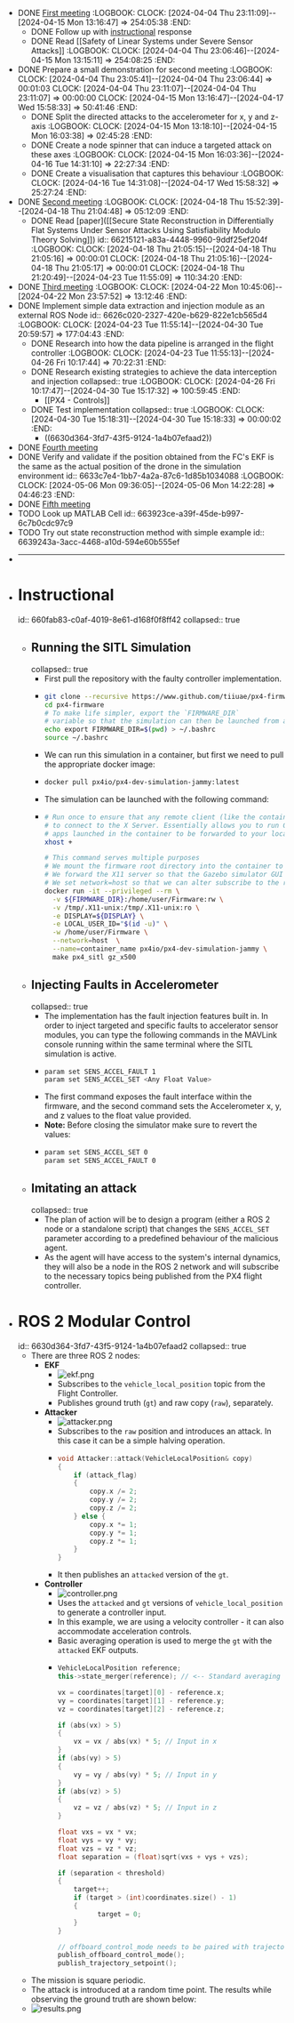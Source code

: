 - DONE [First meeting](((660f9803-86fb-4d27-8592-f471e3712eba)))
  :LOGBOOK:
  CLOCK: [2024-04-04 Thu 23:11:09]--[2024-04-15 Mon 13:16:47] =>  254:05:38
  :END:
	- DONE Follow up with [instructional](((660fab83-c0af-4019-8e61-d168f0f8ff42))) response
	- DONE Read [[Safety of Linear Systems under Severe Sensor Attacks]]
	  :LOGBOOK:
	  CLOCK: [2024-04-04 Thu 23:06:46]--[2024-04-15 Mon 13:15:11] =>  254:08:25
	  :END:
- DONE Prepare a small demonstration for second meeting
  :LOGBOOK:
  CLOCK: [2024-04-04 Thu 23:05:41]--[2024-04-04 Thu 23:06:44] =>  00:01:03
  CLOCK: [2024-04-04 Thu 23:11:07]--[2024-04-04 Thu 23:11:07] =>  00:00:00
  CLOCK: [2024-04-15 Mon 13:16:47]--[2024-04-17 Wed 15:58:33] =>  50:41:46
  :END:
	- DONE Split the directed attacks to the accelerometer for x, y and z-axis
	  :LOGBOOK:
	  CLOCK: [2024-04-15 Mon 13:18:10]--[2024-04-15 Mon 16:03:38] =>  02:45:28
	  :END:
	- DONE Create a node spinner that can induce a targeted attack on these axes
	  :LOGBOOK:
	  CLOCK: [2024-04-15 Mon 16:03:36]--[2024-04-16 Tue 14:31:10] =>  22:27:34
	  :END:
	- DONE Create a visualisation that captures this behaviour
	  :LOGBOOK:
	  CLOCK: [2024-04-16 Tue 14:31:08]--[2024-04-17 Wed 15:58:32] =>  25:27:24
	  :END:
- DONE [Second meeting](((66214ed0-8de1-4d80-aa69-b65f4e3be402)))
  :LOGBOOK:
  CLOCK: [2024-04-18 Thu 15:52:39]--[2024-04-18 Thu 21:04:48] =>  05:12:09
  :END:
	- DONE Read [paper]([[Secure State Reconstruction in Differentially Flat Systems Under Sensor Attacks Using Satisfiability Modulo Theory Solving]])
	  id:: 66215121-a83a-4448-9960-9ddf25ef204f
	  :LOGBOOK:
	  CLOCK: [2024-04-18 Thu 21:05:15]--[2024-04-18 Thu 21:05:16] =>  00:00:01
	  CLOCK: [2024-04-18 Thu 21:05:16]--[2024-04-18 Thu 21:05:17] =>  00:00:01
	  CLOCK: [2024-04-18 Thu 21:20:49]--[2024-04-23 Tue 11:55:09] =>  110:34:20
	  :END:
- DONE [Third meeting](((66260755-1d06-44fc-a270-ca1cbec2c0e2)))
  :LOGBOOK:
  CLOCK: [2024-04-22 Mon 10:45:06]--[2024-04-22 Mon 23:57:52] =>  13:12:46
  :END:
- DONE Implement simple data extraction and injection module as an external ROS Node
  id:: 6626c020-2327-420e-b629-822e1cb565d4
  :LOGBOOK:
  CLOCK: [2024-04-23 Tue 11:55:14]--[2024-04-30 Tue 20:59:57] =>  177:04:43
  :END:
	- DONE Research into how the data pipeline is arranged in the flight controller
	  :LOGBOOK:
	  CLOCK: [2024-04-23 Tue 11:55:13]--[2024-04-26 Fri 10:17:44] =>  70:22:31
	  :END:
	- DONE Research existing strategies to achieve the data interception and injection
	  collapsed:: true
	  :LOGBOOK:
	  CLOCK: [2024-04-26 Fri 10:17:47]--[2024-04-30 Tue 15:17:32] =>  100:59:45
	  :END:
		- [[PX4 - Controls]]
	- DONE Test implementation
	  collapsed:: true
	  :LOGBOOK:
	  CLOCK: [2024-04-30 Tue 15:18:31]--[2024-04-30 Tue 15:18:33] =>  00:00:02
	  :END:
		- ((6630d364-3fd7-43f5-9124-1a4b07efaad2))
- DONE [Fourth meeting](((66386c1a-c19b-46a9-b6ed-2469fe003da8)))
- DONE Verify and validate if the position obtained from the FC's EKF is the same as the actual position of the drone in the simulation environment
  id:: 6633c7e4-1bb7-4a2a-87c6-1d85b1034088
  :LOGBOOK:
  CLOCK: [2024-05-06 Mon 09:36:05]--[2024-05-06 Mon 14:22:28] =>  04:46:23
  :END:
- DONE [Fifth meeting](((66392067-cc32-4121-922f-0f072aa546e2)))
- TODO Look up MATLAB Cell
  id:: 663923ce-a39f-45de-b997-6c7b0cdc97c9
- TODO Try out state reconstruction method with simple example
  id:: 6639243a-3acc-4468-a10d-594e60b555ef
- ___
- # Instructional
  id:: 660fab83-c0af-4019-8e61-d168f0f8ff42
  collapsed:: true
	- ## Running the SITL Simulation
	  collapsed:: true
		- First pull the repository with the faulty controller implementation.
		- ```bash
		  git clone --recursive https://www.github.com/tiiuae/px4-firmware.git -b faulty-controller
		  cd px4-firmware
		  # To make life simpler, export the `FIRMWARE_DIR`
		  # variable so that the simulation can then be launched from anywhere
		  echo export FIRMWARE_DIR=$(pwd) > ~/.bashrc
		  source ~/.bashrc
		  ```
		- We can run this simulation in a container, but first we need to pull the appropriate docker image:
		- ```bash
		  docker pull px4io/px4-dev-simulation-jammy:latest
		  ```
		- The simulation can be launched with the following command:
		- ```bash
		  # Run once to ensure that any remote client (like the container)
		  # to connect to the X Server. Essentially allows you to run GUI
		  # apps launched in the container to be forwarded to your local system
		  xhost +
		  
		  # This command serves multiple purposes
		  # We mount the firmware root directory into the container to build the SITL environment
		  # We forward the X11 server so that the Gazebo simulator GUI runs on local machine
		  # We set network=host so that we can alter subscribe to the rostopics through the DDS
		  docker run -it --privileged --rm \
		    -v ${FIRMWARE_DIR}:/home/user/Firmware:rw \
		    -v /tmp/.X11-unix:/tmp/.X11-unix:ro \
		    -e DISPLAY=${DISPLAY} \
		    -e LOCAL_USER_ID="$(id -u)" \
		    -w /home/user/Firmware \
		    --network=host  \
		    --name=container_name px4io/px4-dev-simulation-jammy \
		    make px4_sitl gz_x500
		  ```
	- ## Injecting Faults in Accelerometer
	  collapsed:: true
		- The implementation has the fault injection features built in. In order to inject targeted and specific faults to accelerator sensor modules, you can type the following commands in the MAVLink console running within the same terminal where the SITL simulation is active.
		- ```bash
		  param set SENS_ACCEL_FAULT 1
		  param set SENS_ACCEL_SET <Any Float Value>
		  ```
		- The first command exposes the fault interface within the firmware, and the second command sets the Accelerometer x, y, and z values to the float value provided.
		- **Note:** Before closing the simulator make sure to revert the values:
		- ```bash
		  param set SENS_ACCEL_SET 0
		  param set SENS_ACCEL_FAULT 0
		  ```
	- ## Imitating an attack
	  collapsed:: true
		- The plan of action will be to design a program (either a ROS 2 node or a standalone script) that changes the `SENS_ACCEL_SET` parameter according to a predefined behaviour of the malicious agent.
		- As the agent will have access to the system's internal dynamics, they will also be a node in the ROS 2 network and will subscribe to the necessary topics being published from the PX4 flight controller.
- # ROS 2 Modular Control
  id:: 6630d364-3fd7-43f5-9124-1a4b07efaad2
  collapsed:: true
	- There are three ROS 2 nodes:
		- **EKF**
			- ![ekf.png](../assets/ekf_1714475976448_0.png)
			- Subscribes to the `vehicle_local_position` topic from the Flight Controller.
			- Publishes ground truth (`gt`) and raw copy (`raw`), separately.
		- **Attacker**
			- ![attacker.png](../assets/attacker_1714475981345_0.png)
			- Subscribes to the `raw` position and introduces an attack. In this case it can be a simple halving operation.
			- ```cpp
			  void Attacker::attack(VehicleLocalPosition& copy)
			  {
			      if (attack_flag)
			      {
			          copy.x /= 2;
			          copy.y /= 2;
			          copy.z /= 2;
			      } else {
			          copy.x *= 1;
			          copy.y *= 1;
			          copy.z *= 1;
			      }
			  }
			  ```
			- It then publishes an `attacked` version of the `gt`.
		- **Controller**
			- ![controller.png](../assets/controller_1714475986120_0.png)
			- Uses the `attacked` and `gt` versions of `vehicle_local_position` to generate a controller input.
			- In this example, we are using a velocity controller - it can also accommodate acceleration controls.
			- Basic averaging operation is used to merge the `gt` with the `attacked` EKF outputs.
			- ```cpp
			  VehicleLocalPosition reference;
			  this->state_merger(reference); // <-- Standard averaging
			  
			  vx = coordinates[target][0] - reference.x;
			  vy = coordinates[target][1] - reference.y;
			  vz = coordinates[target][2] - reference.z;
			  
			  if (abs(vx) > 5)
			  {
			  	  vx = vx / abs(vx) * 5; // Input in x
			  }
			  if (abs(vy) > 5)
			  {
			  	  vy = vy / abs(vy) * 5; // Input in y
			  }
			  if (abs(vz) > 5)
			  {
			  	  vz = vz / abs(vz) * 5; // Input in z
			  }
			  
			  float vxs = vx * vx;
			  float vys = vy * vy;
			  float vzs = vz * vz;
			  float separation = (float)sqrt(vxs + vys + vzs);
			  
			  if (separation < threshold)
			  {
			      target++;
			      if (target > (int)coordinates.size() - 1)
			      {
			        	target = 0;
			      }
			  }
			  
			  // offboard_control_mode needs to be paired with trajectory_setpoint
			  publish_offboard_control_mode();
			  publish_trajectory_setpoint();
			  ```
	- The mission is square periodic.
	- The attack is introduced at a random time point. The results while observing the ground truth are shown below:
	- ![results.png](../assets/results_1714476410791_0.png)